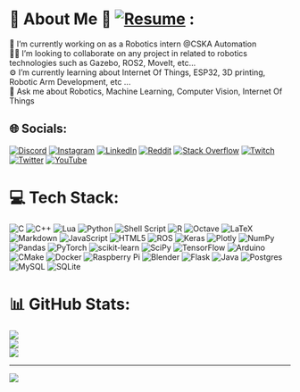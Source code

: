 # 🐼 About Me 🐼 [![Resume](https://badgen.net/badge/Resume/v1.8.1/green)](https://drive.google.com/file/d/1X7Iutr_haCkuLP3aUQLNk4Kk9-JlFH3c/view?usp=sharing) :
🤖 I’m currently working on as a Robotics intern @CSKA Automation<br>
👨‍💻 I’m looking to collaborate on any project in related to robotics technologies such as Gazebo, ROS2, MoveIt, etc...<br>
⚙️ I’m currently learning about Internet Of Things, ESP32, 3D printing, Robotic Arm Development, etc ...<br>
🐶 Ask me about Robotics, Machine Learning, Computer Vision, Internet Of Things

## 🌐 Socials:
[![Discord](https://img.shields.io/badge/Discord-%237289DA.svg?logo=discord&logoColor=white)](htttps://discord.gg/9614) 
[![Instagram](https://img.shields.io/badge/Instagram-%23E4405F.svg?logo=Instagram&logoColor=white)](https://instagram.com/build_error_here) 
[![LinkedIn](https://img.shields.io/badge/LinkedIn-%230077B5.svg?logo=linkedin&logoColor=white)](https://linkedin.com/in/aryan-singh-ab7b92202) 
[![Reddit](https://img.shields.io/badge/Reddit-%23FF4500.svg?logo=Reddit&logoColor=white)](https://reddit.com/user/build_error) 
[![Stack Overflow](https://img.shields.io/badge/-Stackoverflow-FE7A16?logo=stack-overflow&logoColor=white)](https://stackoverflow.com/users/15241323/build-error) [![Twitch](https://img.shields.io/badge/Twitch-%239146FF.svg?logo=Twitch&logoColor=white)](https://twitch.tv/build_error_live) 
[![Twitter](https://img.shields.io/badge/Twitter-%231DA1F2.svg?logo=Twitter&logoColor=white)](https://twitter.com/error_build) 
[![YouTube](https://img.shields.io/badge/YouTube-%23FF0000.svg?logo=YouTube&logoColor=white)](https://www.youtube.com/channel/UC04zAalDnvuASGJzJnpJJRQ) 

# 💻 Tech Stack:
![C](https://img.shields.io/badge/c-%2300599C.svg?style=for-the-badge&logo=c&logoColor=white) 
![C++](https://img.shields.io/badge/c++-%2300599C.svg?style=for-the-badge&logo=c%2B%2B&logoColor=white) 
![Lua](https://img.shields.io/badge/lua-%232C2D72.svg?style=for-the-badge&logo=lua&logoColor=white) 
![Python](https://img.shields.io/badge/python-3670A0?style=for-the-badge&logo=python&logoColor=ffdd54) 
![Shell Script](https://img.shields.io/badge/shell_script-%23121011.svg?style=for-the-badge&logo=gnu-bash&logoColor=white) 
![R](https://img.shields.io/badge/r-%23276DC3.svg?style=for-the-badge&logo=r&logoColor=white) 
![Octave](https://img.shields.io/badge/OCTAVE-darkblue?style=for-the-badge&logo=octave&logoColor=fcd683) 
![LaTeX](https://img.shields.io/badge/latex-%23008080.svg?style=for-the-badge&logo=latex&logoColor=white) 
![Markdown](https://img.shields.io/badge/markdown-%23000000.svg?style=for-the-badge&logo=markdown&logoColor=white) 
![JavaScript](https://img.shields.io/badge/javascript-%23323330.svg?style=for-the-badge&logo=javascript&logoColor=%23F7DF1E) 
![HTML5](https://img.shields.io/badge/html5-%23E34F26.svg?style=for-the-badge&logo=html5&logoColor=white) 
![ROS](https://img.shields.io/badge/ros-%230A0FF9.svg?style=for-the-badge&logo=ros&logoColor=white) 
![Keras](https://img.shields.io/badge/Keras-%23D00000.svg?style=for-the-badge&logo=Keras&logoColor=white) 
![Plotly](https://img.shields.io/badge/Plotly-%233F4F75.svg?style=for-the-badge&logo=plotly&logoColor=white)
![NumPy](https://img.shields.io/badge/numpy-%23013243.svg?style=for-the-badge&logo=numpy&logoColor=white) 
![Pandas](https://img.shields.io/badge/pandas-%23150458.svg?style=for-the-badge&logo=pandas&logoColor=white) 
![PyTorch](https://img.shields.io/badge/PyTorch-%23EE4C2C.svg?style=for-the-badge&logo=PyTorch&logoColor=white) 
![scikit-learn](https://img.shields.io/badge/scikit--learn-%23F7931E.svg?style=for-the-badge&logo=scikit-learn&logoColor=white) 
![SciPy](https://img.shields.io/badge/SciPy-%230C55A5.svg?style=for-the-badge&logo=scipy&logoColor=%white) 
![TensorFlow](https://img.shields.io/badge/TensorFlow-%23FF6F00.svg?style=for-the-badge&logo=TensorFlow&logoColor=white) 
![Arduino](https://img.shields.io/badge/-Arduino-00979D?style=for-the-badge&logo=Arduino&logoColor=white) 
![CMake](https://img.shields.io/badge/CMake-%23008FBA.svg?style=for-the-badge&logo=cmake&logoColor=white) 
![Docker](https://img.shields.io/badge/docker-%230db7ed.svg?style=for-the-badge&logo=docker&logoColor=white) 
![Raspberry Pi](https://img.shields.io/badge/-RaspberryPi-C51A4A?style=for-the-badge&logo=Raspberry-Pi) 
![Blender](https://img.shields.io/badge/blender-%23F5792A.svg?style=for-the-badge&logo=blender&logoColor=white)
![Flask](https://img.shields.io/badge/flask-%23000.svg?style=for-the-badge&logo=flask&logoColor=white) 
![Java](https://img.shields.io/badge/java-%23ED8B00.svg?style=for-the-badge&logo=java&logoColor=white)
![Postgres](https://img.shields.io/badge/postgres-%23316192.svg?style=for-the-badge&logo=postgresql&logoColor=white) 
![MySQL](https://img.shields.io/badge/mysql-%2300f.svg?style=for-the-badge&logo=mysql&logoColor=white) 
![SQLite](https://img.shields.io/badge/sqlite-%2307405e.svg?style=for-the-badge&logo=sqlite&logoColor=white)

# 📊 GitHub Stats:
![](https://github-readme-stats-sigma-five.vercel.app/api?username=build-error&theme=dark&hide_border=false&include_all_commits=false&count_private=false)<br/>
![](https://github-readme-streak-stats.herokuapp.com/?user=build-error&theme=dark&hide_border=false)<br/>
![](https://github-readme-stats-sigma-five.vercel.app/api/top-langs/?username=build-error&theme=dark&hide_border=false&include_all_commits=false&count_private=false&layout=compact)

---
[![](https://visitcount.itsvg.in/api?id=build-error&icon=0&color=0)](https://visitcount.itsvg.in)

<!-- Proudly created with GPRM ( https://gprm.itsvg.in ) -->
